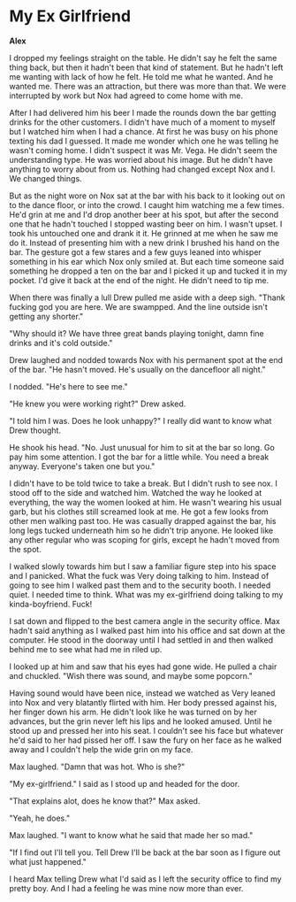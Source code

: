 # My Ex Girlfriend

**Alex**

I dropped my feelings straight on the table.  He didn't say he felt the same thing back, but then it hadn't been that kind of statement.  But he hadn't left me wanting with lack of how he felt.  He told me what he wanted.  And he wanted me.  There was an attraction, but there was more than that.  We were interrupted by work but Nox had agreed to come home with me.

After I had delivered him his beer I made the rounds down the bar getting drinks for the other customers.  I didn't have much of a moment to myself but I watched him when I had a chance.  At first he was busy on his phone texting his dad I guessed.  It made me wonder which one he was telling he wasn't coming home.  I didn't suspect it was Mr. Vega.  He didn't seem the understanding type.  He was worried about his image.  But he didn't have anything to worry about from us.  Nothing had changed except Nox and I.  We changed things.

But as the night wore on Nox sat at the bar with his back to it looking out on to the dance floor, or into the crowd.  I caught him watching me a few times.  He'd grin at me and I'd drop another beer at his spot, but after the second one that he hadn't touched I stopped wasting beer on him.  I wasn't upset.  I took his untouched one and drank it it.  He grinned at me when he saw me do it.  Instead of presenting him with a new drink  I brushed his hand on the bar.  The gesture got a few stares and a few guys leaned into whisper something in his ear which Nox only smiled at.  But each time someone said something he dropped a ten on the bar and I picked it up and tucked it in my pocket.  I'd give it back at the end of the night.  He didn't need to tip me.

When there was finally a lull Drew pulled me aside with a deep sigh.  "Thank fucking god you are here.  We are swampped.  And the line outside isn't getting any shorter."

"Why should it?  We have three great bands playing tonight, damn fine drinks and it's cold outside."

Drew laughed and nodded towards Nox with his permanent spot at the end of the bar.  "He hasn't moved.  He's usually on the dancefloor all night."

I nodded.  "He's here to see me."

"He knew you were working right?"  Drew asked.

"I told him I was.  Does he look unhappy?"  I really did want to know what Drew thought.

He shook his head.  "No.  Just unusual for him to sit at the bar so long.  Go pay him some attention.  I got the bar for a little while.  You need a break anyway.  Everyone's taken one but you."

I didn't have to be told twice to take a break.  But I didn't rush to see nox.  I stood off to the side and watched him.  Watched the way he looked at everything, the way the women looked at him.  He wasn't wearing his usual garb, but his clothes still screamed look at me.  He got a few looks from other men walking past too.  He was casually drapped against the bar, his long legs tucked underneath him so he didn't trip anyone.  He looked like any other regular who was scoping for girls, except he hadn't moved from the spot.

I walked slowly towards him but I saw a familiar figure step into his space and I panicked.  What the fuck was Very doing talking to him.  Instead of going to see him I walked past them and to the security booth.  I needed quiet.  I needed time to think.  What was my ex-girlfriend doing talking to my kinda-boyfriend.  Fuck!

I sat down and flipped to the best camera angle in the security office.  Max hadn't said anything as I walked past him into his office and sat down at the computer.  He stood in the doorway until I had settled in and then walked behind me to see what had me in riled up.

I looked up at him and saw that his eyes had gone wide.  He pulled a chair and chuckled.  "Wish there was sound, and maybe some popcorn."

Having sound would have been nice, instead we watched as Very leaned into Nox and very blatantly flirted with him.  Her body pressed against his, her finger down his arm.  He didn't look like he was turned on by her advances, but the grin never left his lips and he looked amused.  Until he stood up and pressed her into his seat.  I couldn't see his face but whatever he'd said to her had pissed her off.  I saw the fury on her face as he walked away and I couldn't help the wide grin on my face.

Max laughed.  "Damn that was hot.  Who is she?"

"My ex-girlfriend." I said as I stood up and headed for the door.

"That explains alot, does he know that?"  Max asked.

"Yeah, he does."

Max laughed.  "I want to know what he said that made her so mad."

"If I find out I'll tell you.  Tell Drew I'll be back at the bar soon as I figure out what just happened."

I heard Max telling Drew what I'd said as I left the security office to find my pretty boy.  And I had a feeling he was mine now more than ever.


